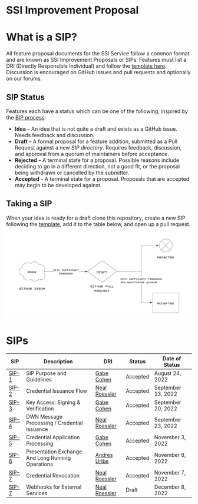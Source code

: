 # SSI Improvement Proposal

# What is a SIP?

All feature proposal documents for the SSI Service follow a common format and are known as SSI Improvement Proposals or
SIPs. Features must list a DRI (Directly Responsible Individual) and follow the [template here](sips/sip_template.md).
Discussion is encouraged on GitHub issues and pull requests and optionally on our forums.

## SIP Status

Features each have a status which can be one of the following, inspired by
the [BIP process](https://github.com/bitcoin/bips/blob/master/bip-0002.mediawiki):

- **Idea** – An idea that is not quite a draft and exists as a GitHub issue. Needs feedback and discussion.
- **Draft** – A formal proposal for a feature addition, submitted as a Pull Request against a new *SIP directory*.
  Requires feedback, discussion, and approval from a quorum of maintainers before acceptance.
- **Rejected** – A terminal state for a proposal. Possible reasons include deciding to go in a different direction,
  not a good fit, or the proposal being withdrawn or cancelled by the submitter.
- **Accepted** – A terminal state for a proposal. Proposals that are accepted may begin to be developed against.

## Taking a SIP

When your idea is ready for a draft clone this repository, create a new SIP following
the [template](sips/sip_template.md), add it to the table below, and open up a pull request.

![sip_flow](sip_flow.png)

# SIPs

| SIP                          | Description                                       | DRI                                              | Status   | Date of Status     |
|------------------------------|---------------------------------------------------|--------------------------------------------------|----------|--------------------|
| [SIP-1](sips/sip1/README.md) | SIP Purpose and Guidelines                        | [Gabe Cohen](https://github.com/decentralgabe)   | Accepted | August 24, 2022    |
| [SIP-2](sips/sip2/README.md) | Credential Issuance Flow                          | [Neal Roessler](https://github.com/nitro-neal)   | Accepted | September 13, 2022 |
| [SIP-3](sips/sip3/README.md) | Key Access: Signing & Verification                | [Gabe Cohen](https://github.com/decentralgabe)   | Accepted | September 20, 2022 |
| [SIP-4](sips/sip4/README.md) | DWN Message Processing / Credential Issuance      | [Neal Roessler](https://github.com/nitro-neal)   | Accepted | September 23, 2022 |
| [SIP-5](sips/sip5/README.md) | Credential Application Processing                 | [Gabe Cohen](https://github.com/decentralgabe)   | Accepted | November 3, 2022   |
| [SIP-6](sips/sip6/README.md) | Presentation Exchange And Long Running Operations | [Andres Uribe](https://github.com/andresuribe87) | Accepted | November 8, 2022   |
| [SIP-7](sips/sip7/README.md) | Credential Revocation                             | [Neal Roessler](https://github.com/nitro-neal)   | Accepted | November 7, 2022   |
| [SIP-7](sips/sip8/README.md) | Webhooks for External Services                    | [Neal Roessler](https://github.com/nitro-neal)   | Draft    | December 8, 2022   |
